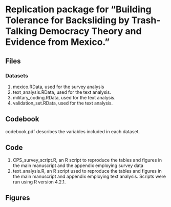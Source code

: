 # Replication package for “Building Tolerance for Backsliding by Trash-Talking Democracy Theory and Evidence from Mexico.”

## Files
### Datasets
1. mexico.RData, used for the survey analysis
2. text_analysis.RData, used for the text analysis.
3. military_coding.RData, used for the text analysis.
4. validation_set.RData, used for the text analysis.

## Codebook

codebook.pdf describes the variables included in each dataset.

## Code

1. CPS_survey_script.R, an R script to reproduce the tables and figures in the main manuscript and the appendix employing survey data
2. text_analysis.R, an R script used to reproduce the tables and figures in the main manuscript and appendix employing text analysis. Scripts were run using R version 4.2.1.

## Figures


